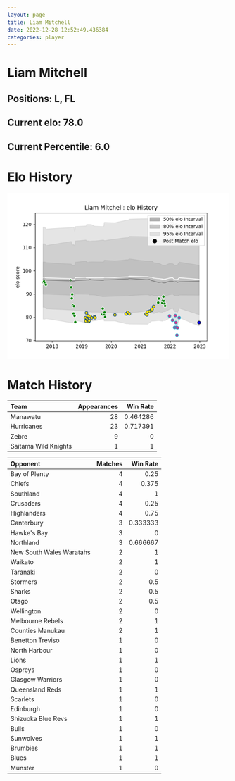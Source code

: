 ```yaml
---  
layout: page  
title: Liam Mitchell  
date: 2022-12-28 12:52:49.436384  
categories: player  
---
```

# Liam Mitchell

## Positions: L, FL

## Current elo: 78.0

## Current Percentile: 6.0

# Elo History


![elo history](history_LiamMitchell.png)
# Match History


| Team                 |   Appearances |   Win Rate |
|:---------------------|--------------:|-----------:|
| Manawatu             |            28 |   0.464286 |
| Hurricanes           |            23 |   0.717391 |
| Zebre                |             9 |   0        |
| Saitama Wild Knights |             1 |   1        |

| Opponent                 |   Matches |   Win Rate |
|:-------------------------|----------:|-----------:|
| Bay of Plenty            |         4 |   0.25     |
| Chiefs                   |         4 |   0.375    |
| Southland                |         4 |   1        |
| Crusaders                |         4 |   0.25     |
| Highlanders              |         4 |   0.75     |
| Canterbury               |         3 |   0.333333 |
| Hawke's Bay              |         3 |   0        |
| Northland                |         3 |   0.666667 |
| New South Wales Waratahs |         2 |   1        |
| Waikato                  |         2 |   1        |
| Taranaki                 |         2 |   0        |
| Stormers                 |         2 |   0.5      |
| Sharks                   |         2 |   0.5      |
| Otago                    |         2 |   0.5      |
| Wellington               |         2 |   0        |
| Melbourne Rebels         |         2 |   1        |
| Counties Manukau         |         2 |   1        |
| Benetton Treviso         |         1 |   0        |
| North Harbour            |         1 |   0        |
| Lions                    |         1 |   1        |
| Ospreys                  |         1 |   0        |
| Glasgow Warriors         |         1 |   0        |
| Queensland Reds          |         1 |   1        |
| Scarlets                 |         1 |   0        |
| Edinburgh                |         1 |   0        |
| Shizuoka Blue Revs       |         1 |   1        |
| Bulls                    |         1 |   0        |
| Sunwolves                |         1 |   1        |
| Brumbies                 |         1 |   1        |
| Blues                    |         1 |   1        |
| Munster                  |         1 |   0        |